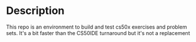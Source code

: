 Description
===

This repo is an environment to build and test cs50x exercises and problem sets.
It's a bit faster than the CS50IDE turnaround but it's not a replacement


